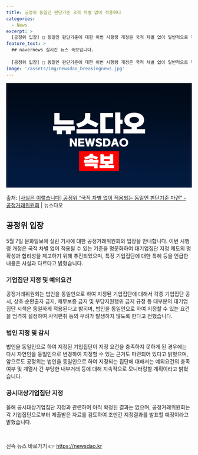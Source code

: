 ```yaml
---
title: 공정위 동일인 판단기준 국적 차별 없이 적용하다
categories:
  - News
excerpt: >
  [공정위 입장] □ 동일인 판단기준에 대한 이번 시행령 개정은 국적 차별 없이 일반적으로 적용될 수 있는 기…
feature_text: >
  ## navernews 실시간 뉴스 속보입니다.

  [공정위 입장] □ 동일인 판단기준에 대한 이번 시행령 개정은 국적 차별 없이 일반적으로 적용될 수 있는 기…
image: '/assets/img/newsdao_breakingnews.jpg'
---
```


![뉴스다오 속보](/assets/img/newsdao_breakingnews.jpg)

<p>출처: <a href="https://newsdao.kr/3765" rel="dofollow">[사실은 이렇습니다] 공정위 “국적 차별 없이 적용되는 동일인 판단기준 마련” - 공정거래위원회</a> | 뉴스다오</p>

<h2 data-ke-size="size26">공정위 입장</h2>
<p data-ke-size="size16">5월 7일 문화일보에 실린 기사에 대한 공정거래위원회의 입장을 안내합니다. 이번 시행령 개정은 국적 차별 없이 적용될 수 있는 기준을 명문화하여 대기업집단 지정 제도의 명확성과 합리성을 제고하기 위해 추진되었으며, 특정 기업집단에 대한 특혜 등을 언급한 내용은 사실과 다르다고 밝혔습니다.</p>

<h3>기업집단 지정 및 예외요건</h3>
<p data-ke-size="size16">공정거래위원회는 법인을 동일인으로 하여 지정된 기업집단에 대해서 각종 기업집단 공시, 상호·순환출자 금지, 채무보증 금지 및 부당지원행위 금지 규정 등 대부분의 대기업집단 시책은 동일하게 적용된다고 밝히며, 법인을 동일인으로 하여 지정할 수 있는 요건을 엄격히 설정하여 사익편취 등의 우려가 발생하지 않도록 한다고 전했습니다.</p>

<h3>법인 지정 및 감시</h3>
<p data-ke-size="size16">법인을 동일인으로 하여 지정된 기업집단이 지정 요건을 충족하지 못하게 된 경우에는 다시 자연인을 동일인으로 변경하여 지정할 수 있는 근거도 마련되어 있다고 밝혔으며, 앞으로도 공정위는 법인을 동일인으로 하여 지정되는 집단에 대해서는 예외요건의 충족 여부 및 계열사 간 부당한 내부거래 등에 대해 지속적으로 모니터링할 계획이라고 밝혔습니다.</p>

<h3>공시대상기업집단 지정</h3>
<p data-ke-size="size16">올해 공시대상기업집단 지정과 관련하여 아직 확정된 결과는 없으며, 공정거래위원회는 각 기업집단으로부터 제출받은 자료를 검토하여 조만간 지정결과를 발표할 예정이라고 밝혔습니다.</p>
<p data-ke-size="size16">&nbsp;</p> 

신속 뉴스 바로가기 👉 <a href="https://newsdao.kr" rel="dofollow">https://newsdao.kr</a>


